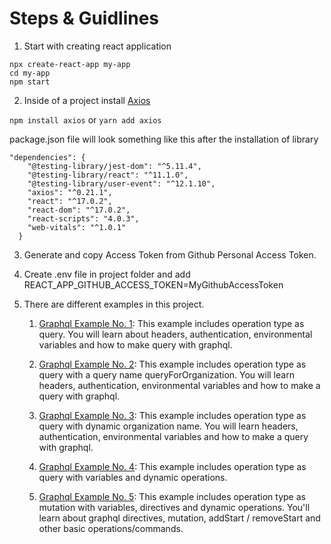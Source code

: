 # Steps & Guidlines

1. Start with creating react application
```
npx create-react-app my-app
cd my-app
npm start
```

2. Inside of a project install [Axios](https://axios-http.com/docs/intro)

```npm install axios``` or ```yarn add axios```

package.json file will look something like this after the installation of library
```
"dependencies": {
    "@testing-library/jest-dom": "^5.11.4",
    "@testing-library/react": "^11.1.0",
    "@testing-library/user-event": "^12.1.10",
    "axios": "^0.21.1",
    "react": "^17.0.2",
    "react-dom": "^17.0.2",
    "react-scripts": "4.0.3",
    "web-vitals": "^1.0.1"
  }
```

3. Generate and copy Access Token from Github Personal Access Token.

4. Create .env file in project folder and add REACT_APP_GITHUB_ACCESS_TOKEN=MyGithubAccessToken

5. There are different examples in this project.
    1. [Graphql Example No. 1](https://github.com/Engr-Asad-Hussain/GraphQL/blob/main/2.%20API_with_react_with_graphql/src/githubGraphQL1.js): This example includes operation type as query. You will learn about headers, authentication, environmental variables and how to make query with graphql. 
    
    2. [Graphql Example No. 2](https://github.com/Engr-Asad-Hussain/GraphQL/blob/main/2.%20API_with_react_with_graphql/src/githubGraphQL2.js): This example includes operation type as query with a query name queryForOrganization. You will learn headers, authentication, environmental variables and how to make a query with graphql.

    3. [Graphql Example No. 3](https://github.com/Engr-Asad-Hussain/GraphQL/blob/main/2.%20API_with_react_with_graphql/src/githubGraphQL3.js): This example includes operation type as query with dynamic organization name. You will learn headers, authentication, environmental variables and how to make a query with graphql.

    4. [Graphql Example No. 4](https://github.com/Engr-Asad-Hussain/GraphQL/blob/main/2.%20API_with_react_with_graphql/src/githubGraphQL4.js): This example includes operation type as query with variables and dynamic operations.

    5. [Graphql Example No. 5](https://github.com/Engr-Asad-Hussain/GraphQL/blob/main/2.%20API_with_react_with_graphql/src/githubGraphQL5.js): This example includes operation type as mutation with variables, directives and dynamic operations. You'll learn about graphql directives, mutation, addStart / removeStart and other basic operations/commands.